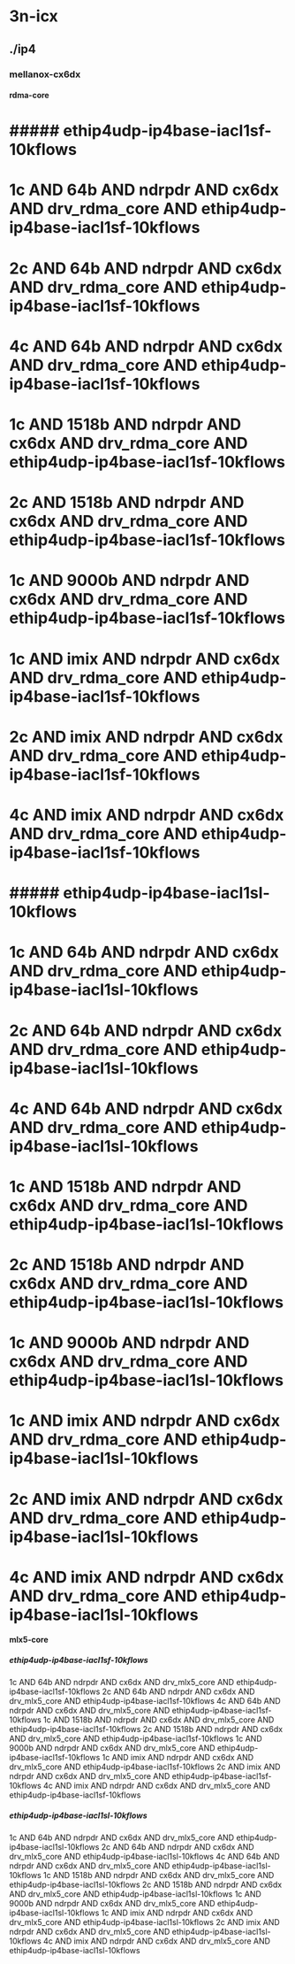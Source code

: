 # 3n-icx
## ./ip4
### mellanox-cx6dx
#### rdma-core
# ##### ethip4udp-ip4base-iacl1sf-10kflows
# 1c AND 64b AND ndrpdr AND cx6dx AND drv_rdma_core AND ethip4udp-ip4base-iacl1sf-10kflows
# 2c AND 64b AND ndrpdr AND cx6dx AND drv_rdma_core AND ethip4udp-ip4base-iacl1sf-10kflows
# 4c AND 64b AND ndrpdr AND cx6dx AND drv_rdma_core AND ethip4udp-ip4base-iacl1sf-10kflows
# 1c AND 1518b AND ndrpdr AND cx6dx AND drv_rdma_core AND ethip4udp-ip4base-iacl1sf-10kflows
# 2c AND 1518b AND ndrpdr AND cx6dx AND drv_rdma_core AND ethip4udp-ip4base-iacl1sf-10kflows
# 1c AND 9000b AND ndrpdr AND cx6dx AND drv_rdma_core AND ethip4udp-ip4base-iacl1sf-10kflows
# 1c AND imix AND ndrpdr AND cx6dx AND drv_rdma_core AND ethip4udp-ip4base-iacl1sf-10kflows
# 2c AND imix AND ndrpdr AND cx6dx AND drv_rdma_core AND ethip4udp-ip4base-iacl1sf-10kflows
# 4c AND imix AND ndrpdr AND cx6dx AND drv_rdma_core AND ethip4udp-ip4base-iacl1sf-10kflows
# ##### ethip4udp-ip4base-iacl1sl-10kflows
# 1c AND 64b AND ndrpdr AND cx6dx AND drv_rdma_core AND ethip4udp-ip4base-iacl1sl-10kflows
# 2c AND 64b AND ndrpdr AND cx6dx AND drv_rdma_core AND ethip4udp-ip4base-iacl1sl-10kflows
# 4c AND 64b AND ndrpdr AND cx6dx AND drv_rdma_core AND ethip4udp-ip4base-iacl1sl-10kflows
# 1c AND 1518b AND ndrpdr AND cx6dx AND drv_rdma_core AND ethip4udp-ip4base-iacl1sl-10kflows
# 2c AND 1518b AND ndrpdr AND cx6dx AND drv_rdma_core AND ethip4udp-ip4base-iacl1sl-10kflows
# 1c AND 9000b AND ndrpdr AND cx6dx AND drv_rdma_core AND ethip4udp-ip4base-iacl1sl-10kflows
# 1c AND imix AND ndrpdr AND cx6dx AND drv_rdma_core AND ethip4udp-ip4base-iacl1sl-10kflows
# 2c AND imix AND ndrpdr AND cx6dx AND drv_rdma_core AND ethip4udp-ip4base-iacl1sl-10kflows
# 4c AND imix AND ndrpdr AND cx6dx AND drv_rdma_core AND ethip4udp-ip4base-iacl1sl-10kflows
#### mlx5-core
##### ethip4udp-ip4base-iacl1sf-10kflows
1c AND 64b AND ndrpdr AND cx6dx AND drv_mlx5_core AND ethip4udp-ip4base-iacl1sf-10kflows
2c AND 64b AND ndrpdr AND cx6dx AND drv_mlx5_core AND ethip4udp-ip4base-iacl1sf-10kflows
4c AND 64b AND ndrpdr AND cx6dx AND drv_mlx5_core AND ethip4udp-ip4base-iacl1sf-10kflows
1c AND 1518b AND ndrpdr AND cx6dx AND drv_mlx5_core AND ethip4udp-ip4base-iacl1sf-10kflows
2c AND 1518b AND ndrpdr AND cx6dx AND drv_mlx5_core AND ethip4udp-ip4base-iacl1sf-10kflows
1c AND 9000b AND ndrpdr AND cx6dx AND drv_mlx5_core AND ethip4udp-ip4base-iacl1sf-10kflows
1c AND imix AND ndrpdr AND cx6dx AND drv_mlx5_core AND ethip4udp-ip4base-iacl1sf-10kflows
2c AND imix AND ndrpdr AND cx6dx AND drv_mlx5_core AND ethip4udp-ip4base-iacl1sf-10kflows
4c AND imix AND ndrpdr AND cx6dx AND drv_mlx5_core AND ethip4udp-ip4base-iacl1sf-10kflows
##### ethip4udp-ip4base-iacl1sl-10kflows
1c AND 64b AND ndrpdr AND cx6dx AND drv_mlx5_core AND ethip4udp-ip4base-iacl1sl-10kflows
2c AND 64b AND ndrpdr AND cx6dx AND drv_mlx5_core AND ethip4udp-ip4base-iacl1sl-10kflows
4c AND 64b AND ndrpdr AND cx6dx AND drv_mlx5_core AND ethip4udp-ip4base-iacl1sl-10kflows
1c AND 1518b AND ndrpdr AND cx6dx AND drv_mlx5_core AND ethip4udp-ip4base-iacl1sl-10kflows
2c AND 1518b AND ndrpdr AND cx6dx AND drv_mlx5_core AND ethip4udp-ip4base-iacl1sl-10kflows
1c AND 9000b AND ndrpdr AND cx6dx AND drv_mlx5_core AND ethip4udp-ip4base-iacl1sl-10kflows
1c AND imix AND ndrpdr AND cx6dx AND drv_mlx5_core AND ethip4udp-ip4base-iacl1sl-10kflows
2c AND imix AND ndrpdr AND cx6dx AND drv_mlx5_core AND ethip4udp-ip4base-iacl1sl-10kflows
4c AND imix AND ndrpdr AND cx6dx AND drv_mlx5_core AND ethip4udp-ip4base-iacl1sl-10kflows